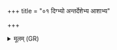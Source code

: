 +++
title = "०१ दिग्भ्यो अन्तर्देशेभ्य आशाभ्य"

+++
<details><summary>मूलम् (GR)</summary>

दिग्भ्यो अन्तर्देशेभ्य आशाभ्य आशापालेभ्यो ऽमुम् (…) ॥ +++(see 17.21.5b)+++
</details>